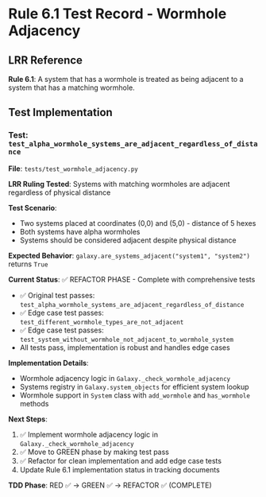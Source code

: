 # Rule 6.1 Test Record - Wormhole Adjacency

## LRR Reference
**Rule 6.1**: A system that has a wormhole is treated as being adjacent to a system that has a matching wormhole.

## Test Implementation

### Test: `test_alpha_wormhole_systems_are_adjacent_regardless_of_distance`

**File**: `tests/test_wormhole_adjacency.py`

**LRR Ruling Tested**: Systems with matching wormholes are adjacent regardless of physical distance

**Test Scenario**:
- Two systems placed at coordinates (0,0) and (5,0) - distance of 5 hexes
- Both systems have alpha wormholes
- Systems should be considered adjacent despite physical distance

**Expected Behavior**: `galaxy.are_systems_adjacent("system1", "system2")` returns `True`

**Current Status**: ✅ REFACTOR PHASE - Complete with comprehensive tests
- ✅ Original test passes: `test_alpha_wormhole_systems_are_adjacent_regardless_of_distance`
- ✅ Edge case test passes: `test_different_wormhole_types_are_not_adjacent`
- ✅ Edge case test passes: `test_system_without_wormhole_not_adjacent_to_wormhole_system`
- All tests pass, implementation is robust and handles edge cases

**Implementation Details**:
- Wormhole adjacency logic in `Galaxy._check_wormhole_adjacency`
- Systems registry in `Galaxy.system_objects` for efficient system lookup
- Wormhole support in `System` class with `add_wormhole` and `has_wormhole` methods

**Next Steps**:
1. ✅ Implement wormhole adjacency logic in `Galaxy._check_wormhole_adjacency`
2. ✅ Move to GREEN phase by making test pass
3. ✅ Refactor for clean implementation and add edge case tests
4. Update Rule 6.1 implementation status in tracking documents

**TDD Phase**: RED ✅ → GREEN ✅ → REFACTOR ✅ (COMPLETE)
